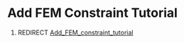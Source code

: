 # Add FEM Constraint Tutorial

1.  REDIRECT [Add\_FEM\_constraint\_tutorial](Add_FEM_constraint_tutorial.md)
